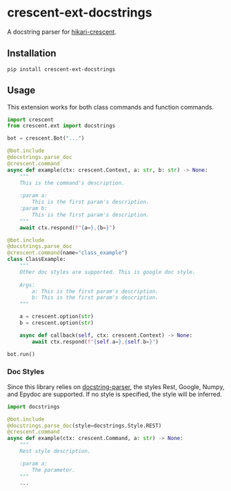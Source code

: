 # crescent-ext-docstrings

A docstring parser for [hikari-crescent](https://github.com/magpie-dev/hikari-crescent).

## Installation
```
pip install crescent-ext-docstrings
```

## Usage

This extension works for both class commands and function commands.

```python
import crescent
from crescent.ext import docstrings

bot = crescent.Bot("...")

@bot.include
@docstrings.parse_doc
@crescent.command
async def example(ctx: crescent.Context, a: str, b: str) -> None:
    """
    This is the command's description.
    
    :param a:
        This is the first param's description.
    :param b:
        This is the first param's description.
    """
    await ctx.respond(f"{a=},{b=}")

@bot.include
@docstrings.parse_doc
@crescent.command(name="class_example")
class ClassExample:
    """
    Other doc styles are supported. This is google doc style.
    
    Args:
        a: This is the first param's description.
        b: This is the first param's description.
    """

    a = crescent.option(str)
    b = crescent.option(str)

    async def callback(self, ctx: crescent.Context) -> None:
        await ctx.respond(f"{self.a=},{self.b=}")

bot.run()

```

### Doc Styles
Since this library relies on [docstring-parser](https://github.com/rr-/docstring_parser), the styles Rest, Google, Numpy, and Epydoc are supported. If no style is specified, the style will be inferred.

```python
import docstrings

@bot.include
@docstrings.parse_doc(style=docstrings.Style.REST)
@crescent.command
async def example(ctx: crescent.Command, a: str) -> None:
    """
    Rest style description.

    :param a:
        The parameter.
    """
    ...

```
